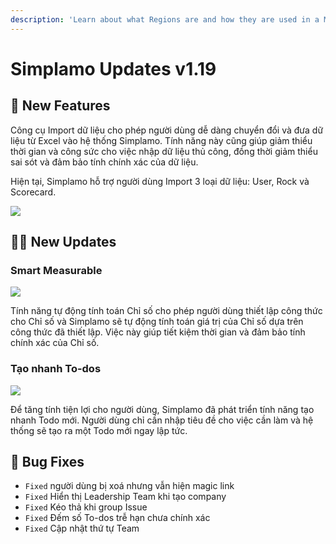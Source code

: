 ```yaml
---
description: 'Learn about what Regions are and how they are used in a Medusa backend. Regions represent at least one country on the Medusa backend.'
---
```


# Simplamo Updates v1.19

## 🚀 New Features

Công cụ Import dữ liệu cho phép người dùng dễ dàng chuyển đổi và đưa dữ liệu từ Excel vào hệ thống Simplamo. Tính năng này cũng giúp giảm thiểu thời gian và công sức cho việc nhập dữ liệu thủ công, đồng thời giảm thiểu sai sót và đảm bảo tính chính xác của dữ liệu.

Hiện tại, Simplamo hỗ trợ người dùng Import 3 loại dữ liệu: User, Rock và Scorecard.

![](/img/uploads/ra-mắt-tính-năng-mới-04.png)

## 💪🏾 New Updates

### Smart Measurable

![](/img/uploads/ra-mắt-tính-năng-mới-02.png)

Tính năng tự động tính toán Chỉ số cho phép người dùng thiết lập công thức cho Chỉ số và Simplamo sẽ tự động tính toán giá trị của Chỉ số dựa trên công thức đã thiết lập. Việc này giúp tiết kiệm thời gian và đảm bảo tính chính xác của Chỉ số.

### Tạo nhanh To-dos

![](/img/uploads/ra-mắt-tính-năng-mới-03.png)

Để tăng tính tiện lợi cho người dùng, Simplamo đã phát triển tính năng tạo nhanh Todo mới. Người dùng chỉ cần nhập tiêu đề cho việc cần làm và hệ thống sẽ tạo ra một Todo mới ngay lập tức.

## 🐞 Bug Fixes

* `Fixed` người dùng bị xoá nhưng vẫn hiện magic link
* `Fixed` Hiển thị Leadership Team khi tạo company
* `Fixed` Kéo thả khi group Issue
* `Fixed` Đếm số To-dos trễ hạn chưa chính xác
* `Fixed` Cập nhật thứ tự Team
